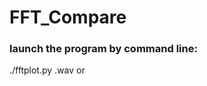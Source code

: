 # FFT_Compare

### launch the program by command line:
./fftplot.py <filename>.wav <int16>or<int32>
